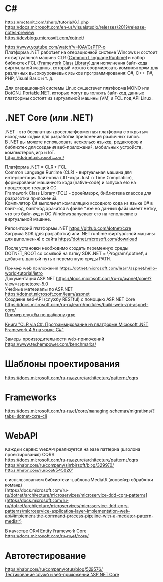 # C#
https://metanit.com/sharp/tutorial/6.1.php  
https://docs.microsoft.com/en-us/visualstudio/releases/2019/release-notes-preview  
https://devblogs.microsoft.com/dotnet/  

https://www.youtube.com/watch?v=l0AVCzPTP-o  
Платформа .NET работает на операционной системе Windows и состоит их виртуальной машины CLR ([Common Language Runtime](https://en.wikipedia.org/wiki/Common_Language_Runtime)) и набор библиотек FCL ([Framework Class Library](https://en.wikipedia.org/wiki/Framework_Class_Library)) для исполнения байт-кода виртуальной машины, который можно сформировать компилятором для различных высокоуровневых языков программирования: C#, C++, F#, PHP, Visual Basic и т. д.  

Для операционной системы Linux существует платформа MONO или [DotGNU Portable.NET](https://en.wikipedia.org/wiki/DotGNU), которые могут выполнять байт-код, данные платформы состоят из виртуальной машины (VM) и FCL под API Linux.

# .NET Core (или .NET)  
.NET - это бесплатная кроссплатформенная платформа с открытым исходным кодом для разработки приложений различных типов.  
В .NET вы можете использовать несколько языков, редакторов и библиотек для создания веб-приложений, мобильных устройств, компьютеров, игр и IoT.  
https://dotnet.microsoft.com/  

Платформа .NET = CLR + FCL  
Common Language Runtime (CLR) - виртуальная машина для интерпретации байт-кода (JIT-кода Just In Time Compilation), формирования машинного кода (native-code) и запуска его на процессоре текущей ОС.  
Framework Class Library (FCL) - фроеймворк, библиотека классов для разработки приложений.  
Компилятор C# выполняет компиляцию исходного кода на языке C# в байт-код, байт-код хранится в файле *.exe но данный файл имеет метку, что это байт-код и ОС Windows запускает его на исполнение в виртуальной машине.

Репозиторий платформы .NET https://github.com/dotnet/core  
Загрузка SDK (для разработки) или .NET runtime (виртуальной машины для выполнения) с сайта https://dotnet.microsoft.com/download

После установки необходимо создать переменную среды DOTNET_ROOT со ссылкой на папку SDK .NET = \Programs\dotnet\  и добавить данный путь в переменную среды PATH.  

Пример web приложения https://dotnet.microsoft.com/learn/aspnet/hello-world-tutorial/intro  
Документация ASP.NET https://docs.microsoft.com/ru-ru/aspnet/core/?view=aspnetcore-5.0  
Учебные материалы по ASP.NET https://dotnet.microsoft.com/learn/aspnet  
Создание веб-API (службу RESTful) с помощью ASP.NET Core https://docs.microsoft.com/ru-ru/learn/modules/build-web-api-aspnet-core/  
[Пример службы по шаблону grpc](https://docs.microsoft.com/ru-ru/aspnet/core/tutorials/grpc/grpc-start?view=aspnetcore-5.0&tabs=visual-studio)

[Книга "CLR via C#. Программирование на платформе Microsoft .NET Framework 4.5 на языке C#"](https://www.ozon.ru/context/detail/id/21236101/?from=bar)  


Замеры производительности web-приложений  
https://www.techempower.com/benchmarks/

# Шаблоны проектирования
https://docs.microsoft.com/ru-ru/azure/architecture/patterns/cqrs  

# Frameworks
https://docs.microsoft.com/ru-ru/ef/core/managing-schemas/migrations/?tabs=dotnet-core-cli  

# WebAPI
Каждый сервис WebAPI реализуется на базе паттерна (шаблона проектирования) CQRS  
https://docs.microsoft.com/ru-ru/azure/architecture/patterns/cqrs  
https://habr.com/ru/company/simbirsoft/blog/329970/  
https://habr.com/ru/post/543828/  

с использованием библиотеки-шаблона MediatR (конвейер обработки команд)  
[https://docs.microsoft.com/ru-ru/dotnet/architecture/microservices/microservice-ddd-cqrs-patterns](https://docs.microsoft.com/ru-ru/dotnet/architecture/microservices/microservice-ddd-cqrs-patterns/microservice-application-layer-implementation-web-api#implement-the-command-process-pipeline-with-a-mediator-pattern-mediatr)  

В качестве ORM Entity Framework Core  
https://docs.microsoft.com/ru-ru/ef/core/  

# Автотестирование
https://habr.com/ru/company/otus/blog/529576/  
[Тестирование служб и веб-приложений ASP.NET Core](https://docs.microsoft.com/ru-ru/dotnet/architecture/microservices/multi-container-microservice-net-applications/test-aspnet-core-services-web-apps)  

